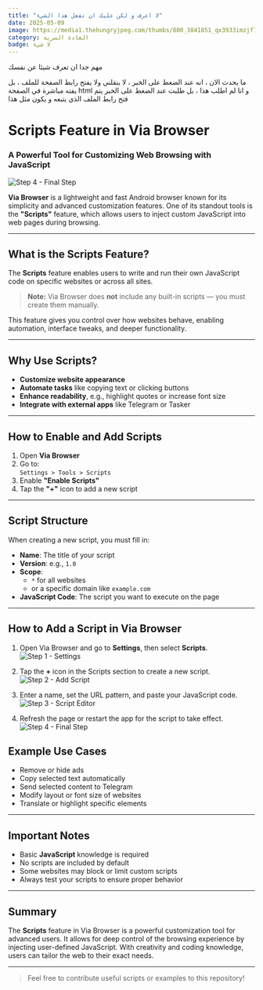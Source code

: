 ```yaml
---
title: "لا اعرف و لكن عليك ان تفعل هذا الشيء"
date: 2025-05-09
image: https://media1.thehungryjpeg.com/thumbs/800_3841851_qx3933imzjf7rur4h8ed46s2llddsu0shv68uncs.jpg
category: العادة السرية
badge: لا شيء
---
```


مهم جدا ان تعرف شيئا عن نفسك 

ما يحدث الان ، انه عند الضغط على الخبر ، لا ينقلني ولا يفتح رابط الصفحة للملف ، بل يفته مباشرة في الصفحة html و انا لم اطلب هذا ، بل طلبت عند الضغط على الخبر يتم فتح رابط الملف الذي يتبعه و يكون مثل هذا 
# Scripts Feature in Via Browser
### A Powerful Tool for Customizing Web Browsing with JavaScript

![Step 4 - Final Step](https://i.imgur.com/gYQLT9V.jpeg)

**Via Browser** is a lightweight and fast Android browser known for its simplicity and advanced customization features. One of its standout tools is the **"Scripts"** feature, which allows users to inject custom JavaScript into web pages during browsing.

---

## What is the Scripts Feature?

The **Scripts** feature enables users to write and run their own JavaScript code on specific websites or across all sites.

> **Note:** Via Browser does **not** include any built-in scripts — you must create them manually.

This feature gives you control over how websites behave, enabling automation, interface tweaks, and deeper functionality.

---

## Why Use Scripts?

- **Customize website appearance**
- **Automate tasks** like copying text or clicking buttons
- **Enhance readability**, e.g., highlight quotes or increase font size
- **Integrate with external apps** like Telegram or Tasker

---

## How to Enable and Add Scripts

1. Open **Via Browser**
2. Go to:  
   `Settings > Tools > Scripts`
3. Enable **"Enable Scripts"**
4. Tap the **"+"** icon to add a new script

---

## Script Structure

When creating a new script, you must fill in:

- **Name**: The title of your script  
- **Version**: e.g., `1.0`  
- **Scope**:
  - `*` for all websites
  - or a specific domain like `example.com`  
- **JavaScript Code**: The script you want to execute on the page

---

## How to Add a Script in Via Browser

1. Open Via Browser and go to **Settings**, then select **Scripts**.  
![Step 1 - Settings](https://i.imgur.com/f3ziVqD.jpeg)

2. Tap the **+** icon in the Scripts section to create a new script.  
![Step 2 - Add Script]([https://i.imgur.com/FARtyp8.jpeg)

3. Enter a name, set the URL pattern, and paste your JavaScript code.  
![Step 3 - Script Editor](https://i.imgur.com/KE3xNmR.jpeg)

4. Refresh the page or restart the app for the script to take effect.  
![Step 4 - Final Step](https://i.imgur.com/izwa2O1.jpeg)
## Example Use Cases

- Remove or hide ads
- Copy selected text automatically
- Send selected content to Telegram
- Modify layout or font size of websites
- Translate or highlight specific elements

---

## Important Notes

- Basic **JavaScript** knowledge is required
- No scripts are included by default
- Some websites may block or limit custom scripts
- Always test your scripts to ensure proper behavior

---

## Summary

The **Scripts** feature in Via Browser is a powerful customization tool for advanced users. It allows for deep control of the browsing experience by injecting user-defined JavaScript. With creativity and coding knowledge, users can tailor the web to their exact needs.

---

> Feel free to contribute useful scripts or examples to this repository!
